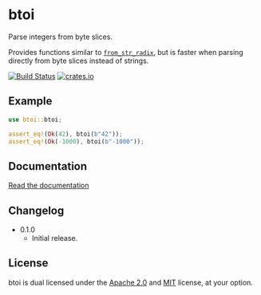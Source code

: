 btoi
====

Parse integers from byte slices.

Provides functions similar to [`from_str_radix`](https://doc.rust-lang.org/std/primitive.u32.html#method.from_str_radix),
but is faster when parsing directly from byte slices instead of strings.

[![Build Status](https://travis-ci.org/niklasf/rust-btoi.svg?branch=master)](https://travis-ci.org/niklasf/rust-btoi)
[![crates.io](https://img.shields.io/crates/v/btoi.svg)](https://crates.io/crates/btoi)

Example
-------

```rust
use btoi::btoi;

assert_eq!(Ok(42), btoi(b"42"));
assert_eq!(Ok(-1000), btoi(b"-1000"));
```

Documentation
-------------

[Read the documentation](https://docs.rs/btoi)

Changelog
---------

* 0.1.0
  - Initial release.

License
-------

btoi is dual licensed under the [Apache 2.0](http://www.apache.org/licenses/LICENSE-2.0)
and [MIT](http://opensource.org/licenses/MIT) license, at your option.
